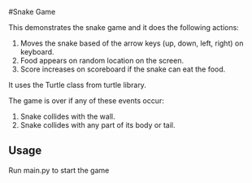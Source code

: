 #Snake Game

This demonstrates the snake game and it does the following actions:
1. Moves the snake based of the arrow keys (up, down, left, right) on keyboard.
2. Food appears on random location on the screen.
3. Score increases on scoreboard if the snake can eat the food.

It uses the Turtle class from turtle library. 

The game is over if any of these events occur:
1. Snake collides with the wall.
2. Snake collides with any part of its body or tail.

## Usage
Run main.py to start the game